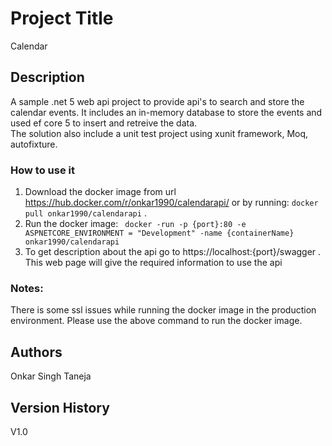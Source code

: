 # Project Title
Calendar
## Description
A sample .net 5 web api project to provide api's to search and store the calendar events. It includes an in-memory database to store the events and used ef core 5 to insert and retreive the data.  
The solution also include a unit test project using xunit framework, Moq, autofixture.
### How to use it
1. Download the docker image from url  https://hub.docker.com/r/onkar1990/calendarapi/ or  by running: `docker pull onkar1990/calendarapi` .
2. Run the docker image: ` docker -run -p {port}:80 -e ASPNETCORE_ENVIRONMENT = "Development" -name {containerName} onkar1990/calendarapi`
3. To get description about the api go to https://localhost:{port}/swagger . This web page will give the required information to use the api
### Notes: 
There is some ssl issues while running the docker image in the production environment. Please use the above command to run the docker image.
## Authors
Onkar Singh Taneja
## Version History
V1.0
